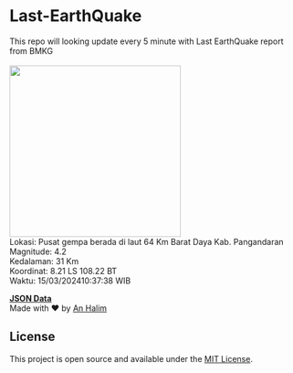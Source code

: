 # Last-EarthQuake
This repo will looking update every 5 minute with Last EarthQuake report from BMKG
<br>
<br>
<img src="https://static.bmkg.go.id/20240315103738.mmi.jpg" width="300"/>
<br>
Lokasi: Pusat gempa berada di laut 64 Km Barat Daya Kab. Pangandaran <br>
Magnitude: 4.2 <br>
Kedalaman: 31 Km <br>
Koordinat: 8.21 LS 108.22 BT <br>
Waktu: 15/03/202410:37:38 WIB <br>

<a href="./data/data.json">**JSON Data**</a>
<br>
Made with ❤️ by <a href="https://github.com/an-halim">An Halim</a>
## License

This project is open source and available under the [MIT License](LICENSE).
